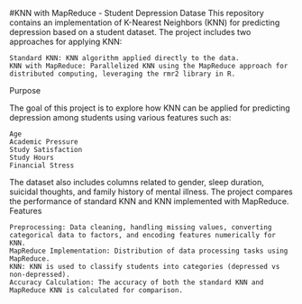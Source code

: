 #KNN with MapReduce - Student Depression Datase
This repository contains an implementation of K-Nearest Neighbors (KNN) for predicting depression based on a student dataset. The project includes two approaches for applying KNN:

    Standard KNN: KNN algorithm applied directly to the data.
    KNN with MapReduce: Parallelized KNN using the MapReduce approach for distributed computing, leveraging the rmr2 library in R.

Purpose

The goal of this project is to explore how KNN can be applied for predicting depression among students using various features such as:

    Age
    Academic Pressure
    Study Satisfaction
    Study Hours
    Financial Stress

The dataset also includes columns related to gender, sleep duration, suicidal thoughts, and family history of mental illness. The project compares the performance of standard KNN and KNN implemented with MapReduce.
Features

    Preprocessing: Data cleaning, handling missing values, converting categorical data to factors, and encoding features numerically for KNN.
    MapReduce Implementation: Distribution of data processing tasks using MapReduce.
    KNN: KNN is used to classify students into categories (depressed vs non-depressed).
    Accuracy Calculation: The accuracy of both the standard KNN and MapReduce KNN is calculated for comparison.
